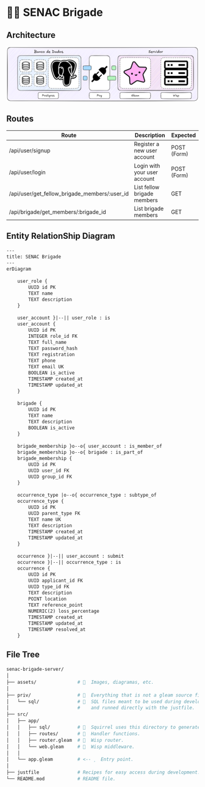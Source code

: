 <!-- markdownlint-disable  MD013 -->

# 👩‍🚒 SENAC Brigade

## Architecture

![Backend Architecture](assets/backend_architecture.png)

## Routes

| Route                                         | Description                  | Expected    |
| --------------------------------------------- | ---------------------------- | ----------- |
| /api/user/signup                              | Register a new user account  | POST (Form) |
| /api/user/login                               | Login with your user account | POST (Form) |
| /api/user/get_fellow_brigade_members/:user_id | List fellow brigade members  | GET         |
| /api/brigade/get_members/:brigade_id          | List brigade members         | GET         |

## Entity RelationShip Diagram

```mermaid
---
title: SENAC Brigade
---
erDiagram

    user_role {
        UUID id PK
        TEXT name
        TEXT description
    }

    user_account }|--|| user_role : is
    user_account {
        UUID id PK
        INTEGER role_id FK
        TEXT full_name
        TEXT password_hash
        TEXT registration
        TEXT phone
        TEXT email UK
        BOOLEAN is_active
        TIMESTAMP created_at
        TIMESTAMP updated_at
    }

    brigade {
        UUID id PK
        TEXT name
        TEXT description
        BOOLEAN is_active
    }

    brigade_membership }o--o{ user_account : is_member_of
    brigade_membership }o--o{ brigade : is_part_of
    brigade_membership {
        UUID id PK
        UUID user_id FK
        UUID group_id FK
    }

    occurrence_type |o--o{ occurrence_type : subtype_of
    occurrence_type {
        UUID id PK
        UUID parent_type FK
        TEXT name UK
        TEXT description
        TIMESTAMP created_at
        TIMESTAMP updated_at
    }

    occurrence }|--|| user_account : submit
    occurrence }|--|| occurrence_type : is
    occurrence {
        UUID id PK
        UUID applicant_id FK
        UUID type_id FK
        TEXT description
        POINT location
        TEXT reference_point
        NUMERIC(2) loss_percentage
        TIMESTAMP created_at
        TIMESTAMP updated_at
        TIMESTAMP resolved_at
    }
```

## File Tree

```bash
senac-brigade-server/
│
├── assets/               #   Images, diagramas, etc.
│
├── priv/                 #   Everything that is not a gleam source file.
│   └── sql/              # 󰆼  SQL files meant to be used during development
│                         #    and runned directly with the justfile.
├── src/
│   ├── app/
│   │   ├── sql/          #   Squirrel uses this directory to generate code.
│   │   ├── routes/       # 󰛳  Handler functions.
│   │   ├── router.gleam  #   Wisp router.
│   │   └── web.gleam     # 󰽝  Wisp middleware.
│   │
│   └── app.gleam         # <--   Entry point.
│
├── justfile              # Recipes for easy access during development.
└── README.mod            # README file.
```
